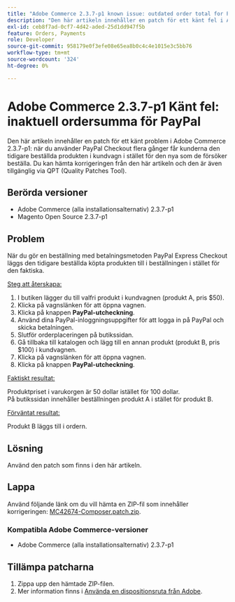 ```yaml
---
title: "Adobe Commerce 2.3.7-p1 known issue: outdated order total for PayPal"
description: "Den här artikeln innehåller en patch för ett känt fel i Adobe Commerce 2.3.7-p1: när du använder PayPal Checkout flera gånger får kunderna den tidigare beställda produkten i kundvagn i stället för den nya som de försöker beställa."
exl-id: ceb8f7ad-0cf7-4d42-aded-25d1dd947f5b
feature: Orders, Payments
role: Developer
source-git-commit: 958179e0f3efe08e65ea8b0c4c4e1015e3c5bb76
workflow-type: tm+mt
source-wordcount: '324'
ht-degree: 0%

---
```


# Adobe Commerce 2.3.7-p1 Känt fel: inaktuell ordersumma för PayPal

Den här artikeln innehåller en patch för ett känt problem i Adobe Commerce 2.3.7-p1: när du använder PayPal Checkout flera gånger får kunderna den tidigare beställda produkten i kundvagn i stället för den nya som de försöker beställa.
Du kan hämta korrigeringen från den här artikeln och den är även tillgänglig via QPT (Quality Patches Tool).

## Berörda versioner

* Adobe Commerce (alla installationsalternativ) 2.3.7-p1
* Magento Open Source 2.3.7-p1

## Problem

När du gör en beställning med betalningsmetoden PayPal Express Checkout läggs den tidigare beställda köpta produkten till i beställningen i stället för den faktiska.

<u>Steg att återskapa:</u>

1. I butiken lägger du till valfri produkt i kundvagnen (produkt A, pris $50).
1. Klicka på vagnslänken för att öppna vagnen.
1. Klicka på knappen **PayPal-utcheckning**.
1. Använd dina PayPal-inloggningsuppgifter för att logga in på PayPal och skicka betalningen.
1. Slutför orderplaceringen på butikssidan.
1. Gå tillbaka till katalogen och lägg till en annan produkt (produkt B, pris $100) i kundvagnen.
1. Klicka på vagnslänken för att öppna vagnen.
1. Klicka på knappen **PayPal-utcheckning**.

<u>Faktiskt resultat:</u>

Produktpriset i varukorgen är 50 dollar istället för 100 dollar.<br/>
På butikssidan innehåller beställningen produkt A i stället för produkt B.

<u>Förväntat resultat:</u>

Produkt B läggs till i ordern.

## Lösning

Använd den patch som finns i den här artikeln.

## Lappa

Använd följande länk om du vill hämta en ZIP-fil som innehåller korrigeringen: [MC42674-Composer.patch.zip](assets/MC42674-composer.patch.zip).

### Kompatibla Adobe Commerce-versioner

* Adobe Commerce (alla installationsalternativ) 2.3.7-p1

## Tillämpa patcharna

1. Zippa upp den hämtade ZIP-filen.
1. Mer information finns i [Använda en dispositionsruta från Adobe](/help/how-to/general/how-to-apply-a-composer-patch-provided-by-magento.md).
